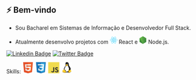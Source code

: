 ## ⚡ Bem-vindo 

- Sou Bacharel em Sistemas de Informação e Desenvolvedor Full Stack.

- Atualmente desenvolvo projetos com <img src="https://raw.githubusercontent.com/devicons/devicon/master/icons/react/react-original.svg" alt="react" width="20" height="20" style="max-width:100%;"></img> React e <img src="https://raw.githubusercontent.com/devicons/devicon/master/icons/nodejs/nodejs-original.svg" alt="nodejs" width="20" height="20" style="max-width:100%;"></img> Node.js.

[![Linkedin Badge](https://img.shields.io/badge/-LinkedIn-blue?style=flat-square&logo=Linkedin&logoColor=white&link=https://www.linkedin.com/in/cleverton-neves/)](https://www.linkedin.com/in/cleverton-neves/) [![Twitter Badge](https://img.shields.io/badge/-Twitter-blue?style=flat-square&logo=Twitter&logoColor=white&link=https://twitter.com/clevernvs/)](https://twitter.com/clevernvs)

Skills: <img src="https://raw.githubusercontent.com/devicons/devicon/master/icons/html5/html5-original.svg" alt="html" width="30" height="30" style="max-width:100%;"></img>
<img src="https://raw.githubusercontent.com/devicons/devicon/master/icons/css3/css3-original.svg" alt="css" width="30" height="30" style="max-width:100%;"></img>
<img src="https://raw.githubusercontent.com/devicons/devicon/master/icons/javascript/javascript-original.svg" alt="javascript" width="30" height="30" style="max-width:100%;"></img>
<img src="https://raw.githubusercontent.com/devicons/devicon/master/icons/linux/linux-original.svg" alt="linux" width="30" height="30" style="max-width:100%;"></img>



